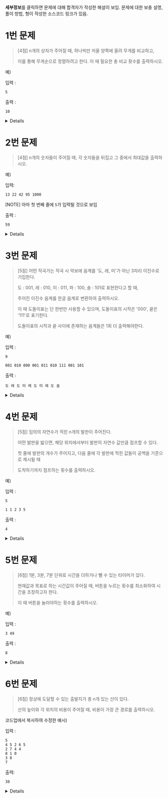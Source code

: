 **세부정보**를 클릭하면 문제에 대해 합격자가 작성한 해설이 보임. 문제에 대한 보충 설명, 풀이 방법, 형이 작성한 소스코드 링크가 있음.

# 1번 문제
> [4점] n개의 상자가 주어질 때, 하나씩만 저울 양쪽에 올려 무게를 비교하고,
> 
> 이를 통해 무게순으로 정렬하려고 한다. 이 때 필요한 총 비교 횟수를 출력하시오.

예)

입력 :
```
5
```
출력 :
```
10
 ```

<details>
설명) 5개의 박스를 상호 비교하려면 5*4 = 20, 중복 비교 제외하기 위해 /2 = 10

[소스코드](code/problem1.c)
</details>


# 2번 문제
> [4점] n개의 숫자들이 주어질 때, 각 숫자들을 뒤집고 그 중에서 최대값을 출력하시오.

예)

입력:
```
13 22 42 95 1000
```
[NOTE] 아마 첫 번째 줄에 `5`가 입력될 것으로 보임

출력 :
```
59
```
 
<details>
설명) 주어진 각 숫자들을 역순으로 뒤집기만 하면 됩니다. 13 = 31, 1000 = 1 등

그리고 뒤집힌 숫자들 중 최대값을 출력하기만 하면 됩니다.

### [비슷한 문제 (4041 : 숫자 다루기)](https://www.codeup.kr/problem.php?id=4041)

[소스코드](code/problem2.c)

[4041 : 숫자 다루기 소스코드](code/4041.c)
</details>



# 3번 문제
> [5점] 어떤 작곡가는 작곡 시 악보에 음계를 '도, 레, 미'가 아닌 3자리 이진수로 기입한다.
> 
> 도 : 001, 레 : 010, 미 : 011, 파 : 100, 솔 : 101로 표현한다고 할 때,
> 
> 주어진 이진수 음계를 한글 음계로 변환하여 출력하시오.
> 
> 이 때 도돌이표는 단 한번만 사용할 수 있으며, 도돌이표의 시작은 '000', 끝은 '111'로 표기한다.
> 
> 도돌이표의 시작과 끝 사이에 존재하는 음계들은 1회 더 출력해야한다.


예)

입력 :
```
9

001 010 000 001 011 010 111 001 101
```
출력 :
```
도 레 도 미 레 도 미 레 도 솔
```

<details>
설명) 도돌이표를 의미하는 000, 111은 출력하지 않습니다. 
 
[소스코드](code/problem3.c)
</details>


# 4번 문제
> [5점] 임의의 자연수가 적힌 n개의 발판이 주어진다.
> 
> 어떤 발판을 밟으면, 해당 위치에서부터 발판의 자연수 값만큼 점프할 수 있다.
> 
> 첫 줄에 발판의 개수가 주어지고, 다음 줄에 각 발판에 적힌 값들이 공백을 기준으로 제시될 때
> 
> 도착하기까지 점프하는 횟수를 출력하시오.


예)

입력 :
```
5

1 1 2 3 5
```
출력 : 
```
4
```

<details>
설명) 주어진 발판을 [0]~ [4]라고 하면,

[0]에서 1만큼 점프 > [1]에서 1만큼 점프 > [2]에서 2만큼 점프 > [4]에서 5만큼 점프(도착) = 4회

[소스코드](code/problem4.c)
</details>


# 5번 문제
> [6점] 1분, 3분, 7분 단위로 시간을 더하거나 뺄 수 있는 타이머가 있다.
> 
> 현재값과 목표로 하는 시간값이 주어질 때, 버튼을 누르는 횟수를 최소화하여 시간을 조정하고자 한다.
> 
> 이 때 버튼을 눌러야하는 횟수를 출력하시오.

예)

입력 : 
```
3 49
```
출력 :
```
8
```

<details>
설명) 총 6개의 버튼이 있고, 각 버튼마다 +1, -1, +3, -3, +7, -7분 동작이 가능합니다.

현재와 목표의 시간차이를 바탕으로 큰 값부터 나눠보면서 횟수를 찾을 수 있습니다.

[소스코드](code/problem5.c)
</details>


# 6번 문제
> [6점] 정상에 도달할 수 있는 출발지가 총 n개 있는 산이 있다.
> 
> 산의 높이와 각 위치의 비용이 주어질 때, 비용이 가장 큰 경로를 출력하시오.

코드업에서 복사하여 수정한 예시)

입력 :
```
5
4 5 2 6 5
2 7 4 4
8 1 0
3 8
7
```
출력: 
```
30
```

<details>

[동일한 문제 (2728 : 숫자 삼각형)](https://www.codeup.kr/problem.php?id=2728)

이 문제와 거의 똑같은 문제입니다.

다만 실기에서는 아래에서 위로 올라간다고 제시한 점이 차이가 있었으나, 푸는 방법은 동일합니다.

[소스코드](code/problem6.c)

[2728 : 숫자 삼각형 의 소스코드](code/2728.c)
</details>
